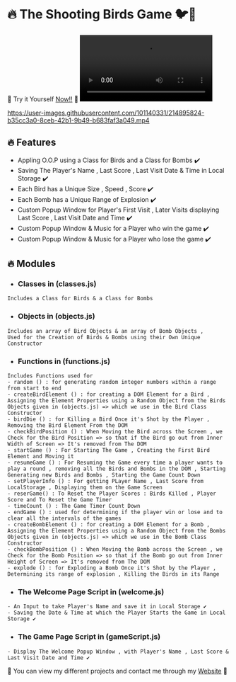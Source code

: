 # 🔥 The Shooting Birds Game 🐦🦆
💙 Try it Yourself [Now!!](https://shootingbirdsgame.vercel.app/) 💙
![](./Game.mp4)




https://user-images.githubusercontent.com/101140331/214895824-b35cc3a0-8ceb-42b1-9b49-b683faf3a049.mp4



## 🔥 Features

- Appling O.O.P using a Class for Birds and a Class for Bombs  ✔️
- Saving The Player's Name , Last Score , Last Visit Date & Time in Local Storage  ✔️
- Each Bird has a Unique Size , Speed , Score  ✔️
- Each Bomb has a Unique Range of Explosion ✔️
- Custom Popup Window for Player's First Visit , Later Visits displaying Last Score , Last Visit Date and Time ✔️
- Custom Popup Window & Music for a Player who win the game ✔️
- Custom Popup Window & Music for a Player who lose the game ✔️


## 🔥 Modules

- ### Classes in (classes.js)
```
Includes a Class for Birds & a Class for Bombs
```

- ### Objects in (objects.js)
```
Includes an array of Bird Objects & an array of Bomb Objects ,
Used for the Creation of Birds & Bombs using their Own Unique Constructor
```
- ### Functions in (functions.js)
```
Includes Functions used for
- random () : for generating random integer numbers within a range from start to end
- createBirdElement () : for creating a DOM Element for a Bird , Assigning the Element Properties using a Random Object from the Birds Objects given in (objects.js) => which we use in the Bird Class Constructor
- birdDie () : for Killing a Bird Once it's Shot by the Player , Removing the Bird Element From the DOM
- checkBirdPosition () : When Moving the Bird across the Screen , we Check for the Bird Position => so that if the Bird go out from Inner Width of Screen => It's removed from The DOM
- startGame () : For Starting The Game , Creating the First Bird Element and Moving it
- resumeGame () : For Resuming the Game every time a player wants to play a round , removing all the Birds and Bombs in the DOM , Starting Generating new Birds and Bombs , Starting the Game Count Down 
- setPlayerInfo () : For getting PLayer Name , Last Score from LocalStorage , Displaying them on the Game Screen
- reserGame() : To Reset the Player Scores : Birds Killed , Player Score and To Reset the Game Timer
- timeCount () : The Game Timer Count Down
- endGame () : used for determining if the player win or lose and to clear all the intervals of the games
- createBombElement () : for creating a DOM Element for a Bomb , Assigning the Element Properties using a Random Object from the Bombs Objects given in (objects.js) => which we use in the Bomb Class Constructor
- checkBombPosition () : When Moving the Bomb across the Screen , we Check for the Bomb Position => so that if the Bomb go out from Inner Height of Screen => It's removed from The DOM
- explode () : for Exploding a Bomb Once it's Shot by the Player , Determining its range of explosion , Killing the Birds in its Range
```
- ### The Welcome Page Script in (welcome.js)
```
- An Input to take Player's Name and save it in Local Storage ✔️
- Saving the Date & Time at which the Player Starts the Game in Local Storage ✔️
```

- ### The Game Page Script in (gameScript.js)
```
- Display The Welcome Popup Window , with Player's Name , Last Score & Last Visit Date and Time ✔️
```
💙 You can view my different projects and contact me through my [Website](https://karimali.vercel.app/) 💙



